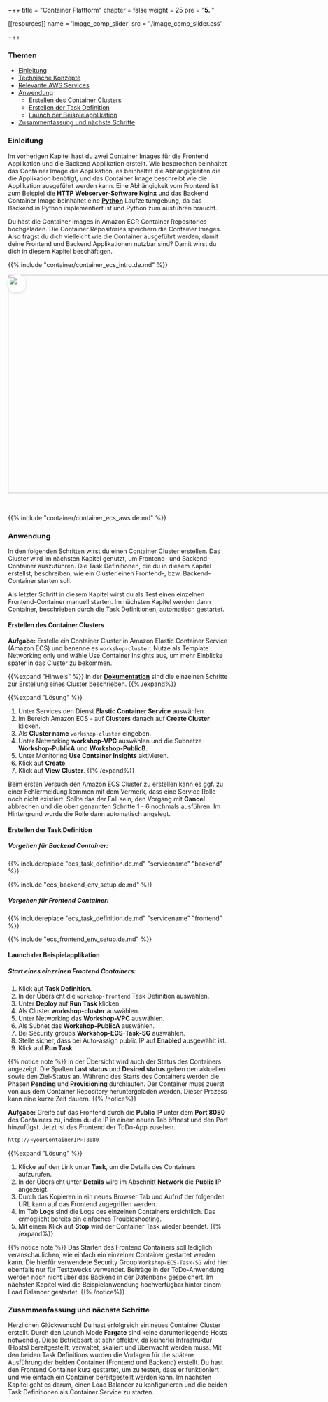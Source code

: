 +++
title = "Container Plattform"
chapter = false
weight = 25
pre = "<b>5. </b>"

[[resources]]
name = 'image_comp_slider'
src = './image_comp_slider.css'

+++

### Themen
- [Einleitung](#einleitung)
- [Technische Konzepte](#technische-konzepte)
- [Relevante AWS Services](#relevante-aws-services)
- [Anwendung](#anwendung)
    - [Erstellen des Container Clusters](#erstellen-des-container-clusters)
    - [Erstellen der Task Definition](#erstellen-der-task-definition)
    - [Launch der Beispielapplikation](#launch-der-beispielapplikation) 
- [Zusammenfassung und nächste Schritte](#zusammenfassung-und-nächste-schritte)

### Einleitung
Im vorherigen Kapitel hast du zwei Container Images für die Frontend Applikation und die Backend Applikation erstellt. Wie besprochen beinhaltet das Container Image die Applikation, es beinhaltet die Abhängigkeiten die die Applikation benötigt, und das Container Image beschreibt wie die Applikation ausgeführt werden kann. Eine Abhängigkeit vom Frontend ist zum Beispiel die **[HTTP Webserver-Software Nginx](https://de.wikipedia.org/wiki/Nginx)** und das Backend Container Image beinhaltet eine **[Python](https://de.wikipedia.org/wiki/Python_(Programmiersprache))** Laufzeitumgebung, da das Backend in Python implementiert ist und Python zum ausführen braucht. 

Du hast die Container Images in Amazon ECR Container Repositories hochgeladen. Die Container Repositories speichern die Container Images. Also fragst du dich vielleicht wie die Container ausgeführt werden, damit deine Frontend und Backend Applikationen nutzbar sind? Damit wirst du dich in diesem Kapitel beschäftigen.

{{% include "container/container_ecs_intro.de.md" %}}


<style>

.img-comp-container {
  position: relative;
  height: 500px; /*should be the same height as the images*/
  box-sizing: border-box;
}

.img-comp-img {
  position: absolute;
  width: auto;
  height: auto;
  overflow: hidden;
  box-sizing: border-box;
}

.img-comp-img img {
  display: block;
  vertical-align: middle;
  box-sizing: border-box;
}

.img-comp-slider {
  position: absolute;
  z-index: 9;
  cursor: ew-resize;
  /*set the appearance of the slider:*/
  width: 40px;
  height: 40px;
  background-color: white;
  border-radius: 15px;
  box-sizing: border-box;
  box-shadow: 0px 2px 6px hsla(210, 50%, 10%, 0.15);
}

.img-comp-overlay{
    box-sizing: border-box;
}
</style>

<div class="img-comp-container">
  <div  class="img-comp-img">
    <img style="max-width:830px;" src="/images/container_orchester_l.svg" width="830" height="500">
  </div>
  <div id="slider-handle" class="img-comp-slider">
  <img style="margin:0;padding-top:6px;padding-bottom:6px; padding-left:3.5px;padding-right:3.5px;cursor: ew-resize;" src="/images/comparison_icon.svg">
  </div>
  <div class="img-comp-img img-comp-overlay">
    <img style="max-width:830px;" src="/images/orchester.svg" width="830" height="500">
  </div>
</div>



<script type="text/javascript">
function compareImages(img) {
    var slider, img, clicked = 0, w, h;
    /* Get the width and height of the img element */
    w = img.offsetWidth;
    h = img.offsetHeight;
    /* Set the width of the img element to 50%: */
    img.style.width = (w / 2) + "px";
    /* Create slider: */
    console.dir(document == null);
   // slider = document.createElement("DIV");
    slider = document.getElementById("slider-handle");
   // slider.setAttribute("class", "img-comp-slider");
    /* Insert slider */
    //img.parentElement.insertBefore(slider, img);
    /* Position the slider in the middle: */
    slider.style.top = (h / 2) - (slider.offsetHeight / 2) + "px";
    slider.style.left = (w / 2) - (slider.offsetWidth / 2) + "px";
    /* Execute a function when the mouse button is pressed: */
    slider.addEventListener("mousedown", slideReady);
    /* And another function when the mouse button is released: */
    window.addEventListener("mouseup", slideFinish);
    /* Or touched (for touch screens: */
    slider.addEventListener("touchstart", slideReady);
    /* And released (for touch screens: */
    window.addEventListener("touchend", slideFinish);
    function slideReady(e) {
        /* Prevent any other actions that may occur when moving over the image: */
        e.preventDefault();
        /* The slider is now clicked and ready to move: */
        clicked = 1;
        /* Execute a function when the slider is moved: */
        window.addEventListener("mousemove", slideMove);
        window.addEventListener("touchmove", slideMove);
    }
    function slideFinish() {
        /* The slider is no longer clicked: */
        clicked = 0;
    }
    function slideMove(e) {
        var pos;
        /* If the slider is no longer clicked, exit this function: */
        if (clicked == 0) return false;
        /* Get the cursor's x position: */
        pos = getCursorPos(e)
        /* Prevent the slider from being positioned outside the image: */
        if (pos < 0) pos = 0;
        if (pos > w) pos = w;
        /* Execute a function that will resize the overlay image according to the cursor: */
        slide(pos);
    }
    function getCursorPos(e) {
        var a, x = 0;
        e = (e.changedTouches) ? e.changedTouches[0] : e;
        /* Get the x positions of the image: */
        a = img.getBoundingClientRect();
        /* Calculate the cursor's x coordinate, relative to the image: */
        x = e.pageX - a.left;
        /* Consider any page scrolling: */
        x = x - window.pageXOffset;
        return x;
    }
    function slide(x) {
        /* Resize the image: */
        img.style.width = x + "px";
        /* Position the slider: */
        slider.style.left = img.offsetWidth - (slider.offsetWidth / 2) + "px";
    }
}

var x, i;
/* Find all elements with an "overlay" class: */
x = document.getElementsByClassName("img-comp-overlay");
for (i = 0; i < x.length; i++) {
    /* Once for each "overlay" element:
    pass the "overlay" element as a parameter when executing the compareImages function: */
    compareImages(x[i]);

}
</script>

<br>
<br>


{{% include "container/container_ecs_aws.de.md" %}}

### Anwendung
In den folgenden Schritten wirst du einen Container Cluster erstellen. Das Cluster wird im nächsten Kapitel genutzt, um Frontend- und Backend-Container auszuführen. Die Task Definitionen, die du in diesem Kapitel erstellst, beschreiben, wie ein Cluster einen Frontend-, bzw. Backend-Container starten soll.

Als letzter Schritt in diesem Kapitel wirst du als Test einen einzelnen Frontend-Container manuell starten. 
Im nächsten Kapitel werden dann Container, beschrieben durch die Task Definitionen, automatisch gestartet. 


#### Erstellen des Container Clusters

**Aufgabe:**
Erstelle ein Container Cluster in Amazon Elastic Container Service (Amazon ECS) und benenne es ``workshop-cluster``. Nutze als Template Networking only und wähle Use Container Insights aus, um mehr Einblicke später in das Cluster zu bekommen.

{{%expand "Hinweis" %}}
In der **[Dokumentation](https://docs.aws.amazon.com/de_de/AmazonECS/latest/developerguide/create_cluster.html  )** sind die einzelnen Schritte zur Erstellung eines Cluster beschrieben.
{{% /expand%}}

{{%expand "Lösung" %}}
1. Unter Services den Dienst **Elastic Container Service** auswählen.
1. Im Bereich Amazon ECS -  auf **Clusters** danach auf **Create Cluster** klicken.
1. Als **Cluster name** ``workshop-cluster`` eingeben.
1. Unter Networking **workshop-VPC** auswählen und die Subnetze **Workshop-PublicA** und **Workshop-PublicB**.
1. Unter Monitoring **Use Container Insights** aktivieren.
1. Klick auf **Create**.
1. Klick auf **View Cluster**.
{{% /expand%}}
<!-- Fix this with shortcodes -->
<div class="notices note">

Beim ersten Versuch den Amazon ECS Cluster zu erstellen kann es ggf. zu einer Fehlermeldung kommen mit dem Vermerk, dass eine Service Rolle noch nicht existiert. Sollte das der Fall sein, den Vorgang mit **Cancel** abbrechen und die oben genannten Schritte 1 - 6 nochmals ausführen. Im Hintergrund wurde die Rolle dann automatisch angelegt.

</div>

#### Erstellen der Task Definition 

##### Vorgehen für Backend Container:

{{% includereplace "ecs_task_definition.de.md" "servicename" "backend" %}}

{{% include "ecs_backend_env_setup.de.md" %}}

##### Vorgehen für Frontend Container:

{{% includereplace "ecs_task_definition.de.md" "servicename" "frontend" %}}

{{% include "ecs_frontend_env_setup.de.md" %}}

#### Launch der Beispielapplikation

##### Start eines einzelnen Frontend Containers:

1. Klick auf **Task Definition**.
2. In der Übersicht die ``workshop-frontend`` Task Definition auswählen.
3. Unter **Deploy** auf **Run Task** klicken.
4. Als Cluster **workshop-cluster** auswählen.
5. Unter Networking das **Workshop-VPC** auswählen.
6. Als Subnet das **Workshop-PublicA** auswählen.
7. Bei Security groups **Workshop-ECS-Task-SG** auswählen.
8. Stelle sicher, dass bei Auto-assign public IP auf **Enabled** ausgewählt ist.
9. Klick auf **Run Task**.

{{% notice note %}}
In der Übersicht wird auch der Status des Containers angezeigt. Die Spalten **Last status** und **Desired status** geben den aktuellen sowie den Ziel-Status an. Während des Starts des Containers werden die Phasen **Pending** und **Provisioning** durchlaufen. Der Container muss zuerst von aus dem Container Repository heruntergeladen werden. Dieser Prozess kann eine kurze Zeit dauern.
{{% /notice%}}

**Aufgabe:**
Greife auf das Frontend durch die **Public IP** unter dem **Port 8080** des Containers zu, indem du die IP in einem neuen Tab öffnest und den Port hinzufügst. Jetzt ist das Frontend der ToDo-App zusehen.
```bash
http://<yourContainerIP>:8080
```
{{%expand "Lösung" %}}
1.  Klicke auf den Link unter **Task**, um die Details des Containers aufzurufen.
1.  In der Übersicht unter **Details** wird im Abschnitt **Network** die **Public IP** angezeigt.
1.  Durch das Kopieren in ein neues Browser Tab und Aufruf der folgenden URL kann auf das Frontend zugegriffen werden.
1. Im Tab **Logs** sind die Logs des einzelnen Containers ersichtlich. Das ermöglicht bereits ein einfaches Troubleshooting.
1. Mit einem Klick auf **Stop** wird der Container Task wieder beendet.
{{% /expand%}}



{{% notice note %}}
Das Starten des Frontend Containers soll lediglich veranschaulichen, wie einfach ein einzelner Container gestartet werden kann. Die hierfür verwendete Security Group `Workshop-ECS-Task-SG` wird hier ebenfalls nur für Testzwecks verwendet. Beiträge in der ToDo-Anwendung werden noch nicht über das Backend in der Datenbank gespeichert. Im nächsten Kapitel wird die Beispielanwendung hochverfügbar hinter einem Load Balancer gestartet.
{{% /notice%}}

### Zusammenfassung und nächste Schritte
Herzlichen Glückwunsch! Du hast erfolgreich ein neues Container Cluster erstellt. Durch den Launch Mode **Fargate** sind keine darunterliegende Hosts notwendig. Diese Betriebsart ist sehr effektiv, da keinerlei Infrastruktur (Hosts) bereitgestellt, verwaltet, skaliert und überwacht werden muss. Mit den beiden Task Definitions wurden die Vorlagen für die spätere Ausführung der beiden Container (Frontend und Backend) erstellt. Du hast den Frontend Container kurz gestartet, um zu testen, dass er funktioniert und wie einfach ein Container bereitgestellt werden kann. Im nächsten Kapitel geht es darum, einen Load Balancer zu konfigurieren und die beiden Task Definitionen als Container Service zu starten.